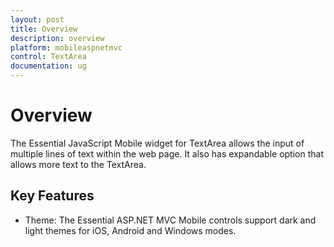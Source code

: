 ```yaml
---
layout: post
title: Overview
description: overview
platform: mobileaspnetmvc
control: TextArea
documentation: ug
---
```


# Overview

The Essential JavaScript Mobile widget for TextArea allows the input of multiple lines of text within the web page. It also has expandable option that allows more text to the TextArea.



## Key Features

* Theme: The Essential ASP.NET MVC Mobile controls support dark and light themes for iOS, Android and Windows modes.



